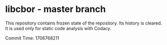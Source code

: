 # libcbor - master branch

This repository contains frozen state of the repository.
Its history is cleared. It is used only for static code
analysis with Codacy.

Commit Time: 1706768211